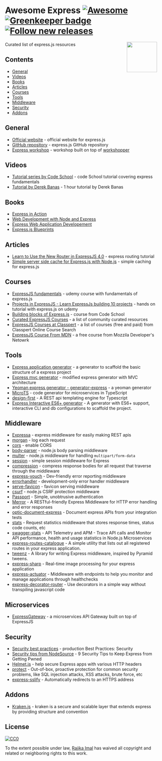 # Awesome Express [![Awesome](https://cdn.rawgit.com/sindresorhus/awesome/d7305f38d29fed78fa85652e3a63e154dd8e8829/media/badge.svg)](https://github.com/sindresorhus/awesome) [![Greenkeeper badge](https://badges.greenkeeper.io/rajikaimal/awesome-express.svg)](https://greenkeeper.io/) [![Follow new releases](https://app.releasly.co/assets/badges/badge-awesome-blue.svg)](https://app.releasly.co/sites/rajikaimal/awesome-express?utm_source=github_badge)


[<img src="https://camo.githubusercontent.com/fc61dcbdb7a6e49d3adecc12194b24ab20dfa25b/68747470733a2f2f692e636c6f756475702e636f6d2f7a6659366c4c376546612d3330303078333030302e706e67" align="right" width="100">](http://expressjs.com)

Curated list of express.js resources

## Contents 

- [General](#general)
- [Videos](#videos)
- [Books](#books)
- [Articles](#articles)
- [Courses](#courses)
- [Tools](#tools)
- [Middleware](#middleware)
- [Security](#security)
- [Addons](#addons)

## General
- [Official website](http://expressjs.com) - official website for express.js
- [GitHub repository](https://github.com/expressjs/express) - express.js GitHub repository
- [Express workshop](https://github.com/azat-co/expressworks) - workshop built on top of [workshopper](https://github.com/workshopper/workshopper)

## Videos
- [Tutorial series by Code School](https://www.youtube.com/watch?v=IjXAr5CJ2Ec) - code School tutorial covering express fundamentals
- [Tutorial by Derek Banas](https://www.youtube.com/watch?v=xDCKcNBFsuI) - 1 hour tutorial by Derek Banas

## Books
- [Express in Action](https://www.manning.com/books/express-in-action)
- [Web Development with Node and Express](http://shop.oreilly.com/product/0636920032977.do)
- [Express Web Application Developement](http://shop.oreilly.com/product/9781849696548.do)
- [Express.js Blueprints](https://www.amazon.com/Express-js-Blueprints-Ben-Augarten-ebook/dp/B00XPMJF1U) 

## Articles
- [Learn to Use the New Router in ExpressJS 4.0](https://scotch.io/tutorials/learn-to-use-the-new-router-in-expressjs-4) - express routing tutorial
- [Simple server side cache for Express.js with Node.js](https://medium.com/the-node-js-collection/simple-server-side-cache-for-express-js-with-node-js-45ff296ca0f0) - simple caching for express.js

## Courses
- [ExpressJS fundamentals](https://www.udemy.com/expressjs-fundamentals/) - udemy course with fundamentals of express.js
- [Projects in ExpressJS - Learn ExpressJs building 10 projects](https://www.udemy.com/projects-in-expressjs-learn-expressjs-building-10-projects/) - hands on tutorial with express.js on udemy
- [Building blocks of Express.js](https://www.codeschool.com/courses/building-blocks-of-express-js) - course from Code School
- [Curated ExpressJS Courses](https://hackr.io/tutorials/learn-express-js) - a list of community curated resources
- [ExpressJS Courses at Classpert](https://classpert.com/express-js) - a list of courses (free and paid) from Classpert Online Course Search
- [ExpressJS Course From MDN](https://developer.mozilla.org/en-US/docs/Learn/Server-side/Express_Nodejs) - a free course from Mozzila Developer's Netowrk

## Tools
- [Express application generator](https://expressjs.com/en/starter/generator.html) - a generator to scaffold the basic structure of a express project
- [Express mvc generator](https://github.com/rajikaimal/express-mvc) - modified express generator with MVC architecture
- [Yeoman express generator - generator-express](https://github.com/petecoop/generator-express) - a yeoman generator
- [MicroTS](https://www.npmjs.com/package/microts) - code generator for microservices in TypeScript
- [design-first](https://adam-hanna.github.io/design-first-docs/) - A REST api templating engine for Typescript
- [Express Interactive ES6+ generator](https://github.com/eklemen/generate-express) - A generator with ES6+ support, interactive CLI and db configurations to scaffold the project.

## Middleware
- [Expressa](https://github.com/thomas4019/expressa) - express middleware for easily making REST apis
- [morgan](https://github.com/expressjs/morgan) - log each request
- [cors](https://github.com/expressjs/cors) - enable CORS
- [body-parser](https://github.com/expressjs/body-parser) - node.js body parsing middleware
- [multer](https://github.com/expressjs/multer) - node.js middleware for handling `multipart/form-data`
- [session](https://github.com/expressjs/session) - simple session middleware for Express
- [compression](https://github.com/expressjs/compression) - compress response bodies for all request that traverse through the middleware
- [express-youch](https://github.com/hmil/express-youch) - Dev-friendly error reporting middleware
- [errorhandler](https://github.com/expressjs/errorhandler) - development-only error handler middleware
- [serve-favicon](https://github.com/expressjs/serve-favicon) - favicon serving middleware
- [csurf](https://github.com/expressjs/csurf) - node.js CSRF protection middleware
- [Passport](http://www.passportjs.org) - Simple, unobtrusive authentication
- [Merror](https://github.com/mamsoudi/merror) - A RESTful-friendly Express Middleware for HTTP error handling and error responses
- [optic-document-express](https://docs.useoptic.com/#/example-fixtures/api-ingestion/node-express) - Document express APIs from your integration tests
- [stats](https://github.com/phil-r/stats) - Request statistics middleware that stores response times, status code counts, etc
- [swagger-stats](https://github.com/slanatech/swagger-stats) - API Telemetry and APM - Trace API calls and Monitor API performance, health and usage statistics in Node.js Microservices
- [express-routes-catalogue](https://www.npmjs.com/package/express-routes-catalogue) - A simple utility that lists out all registered routes in your express application.
- [tweenz](https://github.com/sharkcore/tweenz) - A library for writing Express middleware, inspired by Pyramid tweens.
- [express-sharp](https://github.com/pmb0/express-sharp) - Real-time image processing for your express application
- [express-actuator](https://github.com/rcruzper/express-actuator) - Middleware with endpoints to help you monitor and manage applications through healthchecks
- [express-decorator-router](https://github.com/LucasMendesl/express-decorator-router) -  Use decorators in a simple way without transpiling javascript code

## Microservices

- [ExpressGateway](https://github.com/ExpressGateway/express-gateway) - a microservices API Gateway built on top of ExpressJS

## Security
- [Security best practices](https://expressjs.com/en/advanced/best-practice-security.html) - production Best Practices: Security
- [Security tips from NodeSource](https://nodesource.com/blog/nine-security-tips-to-keep-express-from-getting-pwned/) - 9 Security Tips to Keep Express from Getting Pwned
- [Helmet.js](https://github.com/helmetjs/helmet) - help secure Express apps with various HTTP headers 
- [protect](https://github.com/RisingStack/protect) - Out-of-box, proactive protection for common security problems, like SQL injection attacks, XSS attacks, brute force, etc
- [express-sslify](https://github.com/florianheinemann/express-sslify) - Automatically redirects to an HTTPS address

## Addons
- [Kraken.js](http://krakenjs.com) - kraken is a secure and scalable layer that extends express by providing structure and convention

## License

[![CC0](http://mirrors.creativecommons.org/presskit/buttons/88x31/svg/cc-zero.svg)](https://creativecommons.org/publicdomain/zero/1.0/)

To the extent possible under law, [Rajika Imal](https://rajikaimal.github.io) has waived all copyright and related or neighboring rights to this work.

